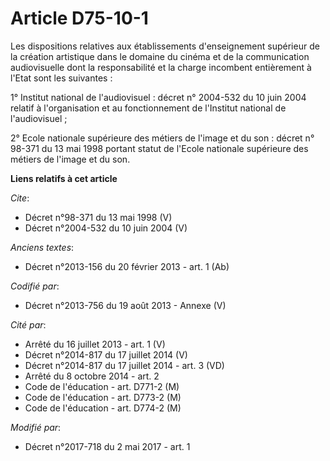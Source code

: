 # Article D75-10-1

Les dispositions relatives aux établissements d'enseignement supérieur de la création artistique dans le domaine du cinéma et
de la communication audiovisuelle dont la responsabilité et la charge incombent entièrement à l'Etat sont les suivantes :

1° Institut national de l'audiovisuel : décret n° 2004-532 du 10 juin 2004 relatif à l'organisation et au fonctionnement de
l'Institut national de l'audiovisuel ;

2° Ecole nationale supérieure des métiers de l'image et du son : décret n° 98-371 du 13 mai 1998 portant statut de l'Ecole
nationale supérieure des métiers de l'image et du son.

**Liens relatifs à cet article**

_Cite_:

  - Décret n°98-371 du 13 mai 1998 (V)
  - Décret n°2004-532 du 10 juin 2004 (V)

_Anciens textes_:

  - Décret n°2013-156 du 20 février 2013 - art. 1 (Ab)

_Codifié par_:

  - Décret n°2013-756 du 19 août 2013 -  Annexe (V)

_Cité par_:

  - Arrêté du 16 juillet 2013 - art. 1 (V)
  - Décret n°2014-817 du 17 juillet 2014 (V)
  - Décret n°2014-817 du 17 juillet 2014 - art. 3 (VD)
  - Arrêté du 8 octobre 2014 - art. 2
  - Code de l'éducation - art. D771-2 (M)
  - Code de l'éducation - art. D773-2 (M)
  - Code de l'éducation - art. D774-2 (M)

_Modifié par_:

  - Décret n°2017-718 du 2 mai 2017 - art. 1
